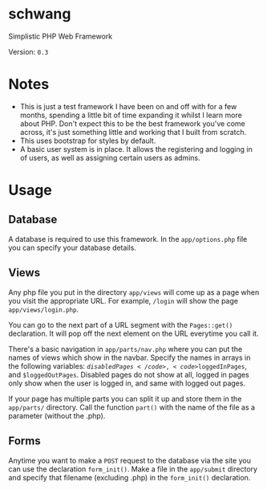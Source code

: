 schwang
=====

Simplistic PHP Web Framework

Version: <code>0.3</code>

# Notes

- This is just a test framework I have been on and off with for a few months, spending a little bit of time expanding it whilst I learn more about PHP. Don't expect this to be the best framework you've come across, it's just something little and working that I built from scratch.
- This uses bootstrap for styles by default.
- A basic user system is in place. It allows the registering and logging in of users, as well as assigning certain users as admins.

# Usage

## Database

A database is required to use this framework. In the <code>app/options.php</code> file you can specify your database details.

## Views

Any php file you put in the directory <code>app/views</code> will come up as a page when you visit the appropriate URL. For example, <code>/login</code> will show the page <code>app/views/login.php</code>.

You can go to the next part of a URL segment with the <code>Pages::get()</code> declaration. It will pop off the next element on the URL everytime you call it.

There's a basic navigation in <code>app/parts/nav.php</code> where you can put the names of views which show in the navbar. Specify the names in arrays in the following variables: <code>$disabledPages</code>, <code>$loggedInPages</code>, and <code>$loggedOutPages</code>. Disabled pages do not show at all, logged in pages only show when the user is logged in, and same with logged out pages.

If your page has multiple parts you can split it up and store them in the <code>app/parts/</code> directory. Call the function <code>part()</code> with the name of the file as a parameter (without the .php).

## Forms

Anytime you want to make a <code>POST</code> request to the database via the site you can use the declaration <code>form_init()</code>. Make a file in the <code>app/submit</code> directory and specify that filename (excluding .php) in the <code>form_init()</code> declaration.